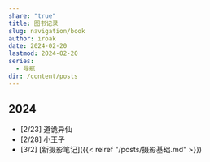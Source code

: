 ```yaml
---
share: "true"
title: 图书记录
slug: navigation/book
author: iroak
date: 2024-02-20
lastmod: 2024-02-20
series:
  - 导航
dir: /content/posts
---
```


## 2024
* [2/23]  道诡异仙
* [2/28]  小王子
* [3/2]  [新摄影笔记]({{< relref "/posts/摄影基础.md" >}})
